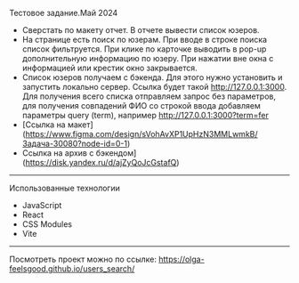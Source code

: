 Тестовое задание.Май 2024

- Сверстать по макету отчет. В отчете вывести список юзеров.
- На странице есть поиск по юзерам. При вводе в строке поиска список фильтруется. При клике по карточке выводить в pop-up дополнительную информацию по юзеру. При нажатии вне окна с информацией или крестик окно закрывается.
- Список юзеров получаем с бэкенда. Для этого нужно установить и запустить локально сервер. Ссылка будет такой http://127.0.0.1:3000. Для получения всего списка отправляем запрос без параметров, для получения совпадений ФИО со строкой ввода добавляем параметры query (term), например http://127.0.0.1:3000?term=fer
- [Ссылка на макет] (https://www.figma.com/design/sVohAvXP1UpHzN3MMLwmkB/Задача-30080?node-id=0-1)
- Ссылка на архив с бэкендом] (https://disk.yandex.ru/d/ajZyQoJcGstafQ)

---

Использованные технологии

- JavaScript
- React
- CSS Modules
- Vite

---

Посмотреть проект можно по ссылке: https://olga-feelsgood.github.io/users_search/
